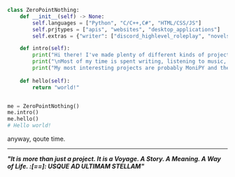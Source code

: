 ```python
class ZeroPointNothing:
    def __init__(self) -> None:
        self.languages = ["Python", "C/C++,C#", "HTML/CSS/JS"]
        self.prjtypes = ["apis", "websites", "desktop_applications"]
        self.extras = {"writer": ["discord_highlevel_roleplay", "novels"]}

    def intro(self):
        print("Hi there! I've made plenty of different kinds of projects, and will probably keep making them for awhile.")
        print("\nMost of my time is spent writing, listening to music, or coding something for some project of mine here on GitHub.")
        print("My most interesting projects are probably MoniPY and the Navalii Web Browser. Go check them out sometime!")
    
    def hello(self):
        return "world!"


me = ZeroPointNothing()
me.intro()
me.hello()
# Hello world!

```


anyway, qoute time.

---

***"It is more than just a project. It is a Voyage. A Story. A Meaning. A Way of Life. :[==]: USQUE AD ULTIMAM STELLAM"***
<!---
ZeroPointNothing/ZeroPointNothing is a ✨ special ✨ repository because its `README.md` (this file) appears on your GitHub profile.
You can click the Preview link to take a look at your changes.
--->
